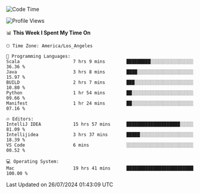 <!--START_SECTION:waka-->
![Code Time](http://img.shields.io/badge/Code%20Time-1%2C143%20hrs-blue)

![Profile Views](http://img.shields.io/badge/Profile%20Views-0-blue)

📊 **This Week I Spent My Time On** 

```text
🕑︎ Time Zone: America/Los_Angeles

💬 Programming Languages: 
Scala                    7 hrs 9 mins        █████████░░░░░░░░░░░░░░░░   36.36 % 
Java                     3 hrs 8 mins        ████░░░░░░░░░░░░░░░░░░░░░   15.97 % 
BUILD                    2 hrs 7 mins        ███░░░░░░░░░░░░░░░░░░░░░░   10.80 % 
Python                   1 hr 54 mins        ██░░░░░░░░░░░░░░░░░░░░░░░   09.66 % 
Manifest                 1 hr 24 mins        ██░░░░░░░░░░░░░░░░░░░░░░░   07.16 % 

🔥 Editors: 
IntelliJ IDEA            15 hrs 57 mins      ████████████████████░░░░░   81.09 % 
Intellijidea             3 hrs 37 mins       █████░░░░░░░░░░░░░░░░░░░░   18.39 % 
VS Code                  6 mins              ░░░░░░░░░░░░░░░░░░░░░░░░░   00.52 % 

💻 Operating System: 
Mac                      19 hrs 41 mins      █████████████████████████   100.00 % 
```


 Last Updated on 26/07/2024 01:43:09 UTC
<!--END_SECTION:waka-->

